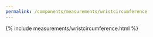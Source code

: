 ```yaml
---
permalink: /components/measurements/wristcircumference
---
```

{% include measurements/wristcircumference.html %}
